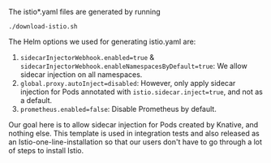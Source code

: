 The istio*.yaml files are generated by running
```
./download-istio.sh
```

The Helm options we used for generating istio.yaml are:

1. `sidecarInjectorWebhook.enabled=true` & `sidecarInjectorWebhook.enableNamespacesByDefault=true`: We allow sidecar injection on all namespaces.
2. `global.proxy.autoInject=disabled`: However, only apply sidecar injection for Pods annotated with `istio.sidecar.inject=true`, and not as a default.
3. `prometheus.enabled=false`: Disable Prometheus by default.

Our goal here is to allow sidecar injection for Pods created by Knative, and
nothing else.  This template is used in integration tests and also released as
an Istio-one-line-installation so that our users don't have to go through a lot
of steps to install Istio.
